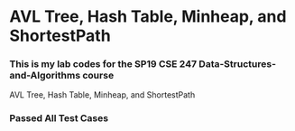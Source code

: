 # AVL Tree, Hash Table,  Minheap, and ShortestPath
###  This is my lab codes for the SP19 CSE 247 Data-Structures-and-Algorithms course
AVL Tree, Hash Table,  Minheap, and ShortestPath
### Passed All Test Cases
